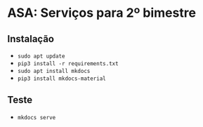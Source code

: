 # ASA: Serviços para 2º bimestre

## Instalação

- `sudo apt update`
- `pip3 install -r requirements.txt`
- `sudo apt install mkdocs`
- `pip3 install mkdocs-material `

## Teste

- `mkdocs serve`
